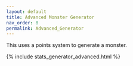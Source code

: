 ```yaml
---
layout: default
title: Advanced Monster Generator
nav_order: 8
permalink: Advanced_Generator
---
```


This uses a points system to generate a monster.
<br>


{% include stats_generator_advanced.html %}